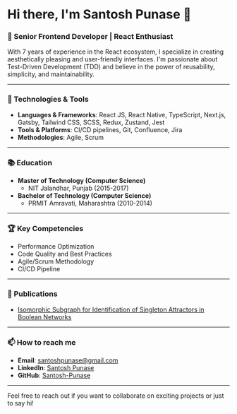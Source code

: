 # Hi there, I'm Santosh Punase 👋

### 🚀 Senior Frontend Developer | React Enthusiast

With 7 years of experience in the React ecosystem, I specialize in creating aesthetically pleasing and user-friendly interfaces. I'm passionate about Test-Driven Development (TDD) and believe in the power of reusability, simplicity, and maintainability.

---

### 🔧 Technologies & Tools

- **Languages & Frameworks**: React JS, React Native, TypeScript, Next.js, Gatsby, Tailwind CSS, SCSS, Redux, Zustand, Jest
- **Tools & Platforms**: CI/CD pipelines, Git, Confluence, Jira
- **Methodologies**: Agile, Scrum

---

### 📚 Education

- **Master of Technology (Computer Science)**
  - NIT Jalandhar, Punjab (2015-2017)
- **Bachelor of Technology (Computer Science)**
  - PRMIT Amravati, Maharashtra (2010-2014)

---

### 🏆 Key Competencies

- Performance Optimization
- Code Quality and Best Practices
- Agile/Scrum Methodology
- CI/CD Pipeline

---

### 📝 Publications

- [Isomorphic Subgraph for Identification of Singleton Attractors in Boolean Networks](https://link.springer.com/chapter/10.1007/978-981-15-0751-9_126)

---

### 📫 How to reach me

- **Email**: [santoshpunase@gmail.com](mailto:santoshpunase@gmail.com)
- **LinkedIn**: [Santosh Punase](https://www.linkedin.com/in/santosh-punase/)
- **GitHub**: [Santosh-Punase](https://github.com/Santosh-Punase)

---

Feel free to reach out if you want to collaborate on exciting projects or just to say hi!
